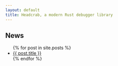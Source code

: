 ```yaml
---
layout: default
title: Headcrab, a modern Rust debugger library
---
```


## News

<ul class="posts">
{% for post in site.posts %}
    <li><a href="{{ BASE_PATH }}{{ post.url }}">{{ post.title }}</a></li>
{% endfor %}
</ul>
